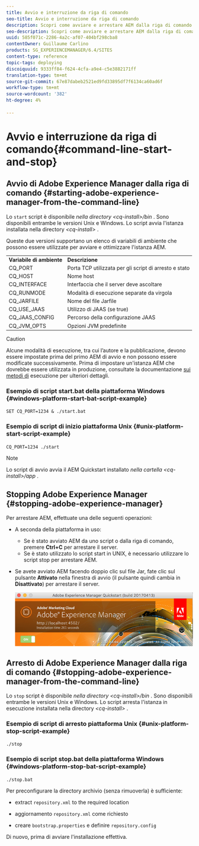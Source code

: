 ```yaml
---
title: Avvio e interruzione da riga di comando
seo-title: Avvio e interruzione da riga di comando
description: Scopri come avviare e arrestare AEM dalla riga di comando.
seo-description: Scopri come avviare e arrestare AEM dalla riga di comando.
uuid: 585f071c-2286-4a2c-af07-404bf298cba8
contentOwner: Guillaume Carlino
products: SG_EXPERIENCEMANAGER/6.4/SITES
content-type: reference
topic-tags: deploying
discoiquuid: 9333ff84-f624-4cfa-a9e4-c5e3882171ff
translation-type: tm+mt
source-git-commit: 67e87dabeb2521ed9fd33895df7f6134ca60ad6f
workflow-type: tm+mt
source-wordcount: '382'
ht-degree: 4%

---
```



# Avvio e interruzione da riga di comando{#command-line-start-and-stop}

## Avvio di Adobe Experience Manager dalla riga di comando {#starting-adobe-experience-manager-from-the-command-line}

Lo `start` script è disponibile *nella directory &lt;cq-install>/bin* . Sono disponibili entrambe le versioni Unix e Windows. Lo script avvia l&#39;istanza installata nella directory *&lt;cq-install>* .

Queste due versioni supportano un elenco di variabili di ambiente che possono essere utilizzate per avviare e ottimizzare l&#39;istanza AEM.

<table> 
 <tbody> 
  <tr> 
   <td><strong>Variabile di ambiente </strong></td> 
   <td><strong>Descrizione </strong></td> 
  </tr> 
  <tr> 
   <td>CQ_PORT</td> 
   <td>Porta TCP utilizzata per gli script di arresto e stato<br /> </td> 
  </tr> 
  <tr> 
   <td>CQ_HOST</td> 
   <td>Nome host<br /> </td> 
  </tr> 
  <tr> 
   <td>CQ_INTERFACE</td> 
   <td>Interfaccia che il server deve ascoltare<br /> </td> 
  </tr> 
  <tr> 
   <td>CQ_RUNMODE</td> 
   <td>Modalità di esecuzione separate da virgola<br /> </td> 
  </tr> 
  <tr> 
   <td>CQ_JARFILE</td> 
   <td>Nome del file Jarfile<br /> </td> 
  </tr> 
  <tr> 
   <td>CQ_USE_JAAS</td> 
   <td>Utilizzo di JAAS (se true)<br /> </td> 
  </tr> 
  <tr> 
   <td>CQ_JAAS_CONFIG</td> 
   <td>Percorso della configurazione JAAS<br /> </td> 
  </tr> 
  <tr> 
   <td>CQ_JVM_OPTS</td> 
   <td>Opzioni JVM predefinite<br /> </td> 
  </tr> 
 </tbody> 
</table>

>[!CAUTION]
>
>Alcune modalità di esecuzione, tra cui l’autore e la pubblicazione, devono essere impostate prima del primo AEM di avvio e non possono essere modificate successivamente. Prima di impostare un&#39;istanza AEM che dovrebbe essere utilizzata in produzione, consultate la documentazione [sui metodi di](/help/sites-deploying/configure-runmodes.md) esecuzione per ulteriori dettagli.

### Esempio di script start.bat della piattaforma Windows {#windows-platform-start-bat-script-example}

```shell
SET CQ_PORT=1234 & ./start.bat
```

### Esempio di script di inizio piattaforma Unix {#unix-platform-start-script-example}

```shell
CQ_PORT=1234 ./start
```

>[!NOTE]
>
>Lo script di avvio avvia il AEM Quickstart installato *nella cartella &lt;cq-install>/app* .

## Stopping Adobe Experience Manager {#stopping-adobe-experience-manager}

Per arrestare AEM, effettuate una delle seguenti operazioni:

* A seconda della piattaforma in uso:

   * Se è stato avviato AEM da uno script o dalla riga di comando, premere **Ctrl+C** per arrestare il server.
   * Se è stato utilizzato lo script start in UNIX, è necessario utilizzare lo script stop per arrestare AEM.

* Se avete avviato AEM facendo doppio clic sul file Jar, fate clic sul pulsante **Attivato** nella finestra di avvio (il pulsante quindi cambia in **Disattivato**) per arrestare il server.

   ![chlimage_1-63](assets/chlimage_1-63.png)

## Arresto di Adobe Experience Manager dalla riga di comando {#stopping-adobe-experience-manager-from-the-command-line}

Lo `stop` script è disponibile *nella directory &lt;cq-install>/bin* . Sono disponibili entrambe le versioni Unix e Windows. Lo script arresta l&#39;istanza in esecuzione installata nella directory *&lt;cq-install>* .

### Esempio di script di arresto piattaforma Unix {#unix-platform-stop-script-example}

```shell
./stop
```

### Esempio di script stop.bat della piattaforma Windows {#windows-platform-stop-bat-script-example}

```shell
./stop.bat
```

Per preconfigurare la directory archivio (senza rimuoverla) è sufficiente:

* extract `repository.xml` to the required location

* aggiornamento `repository.xml` come richiesto

* creare `bootstrap.properties` e definire `repository.config`

Di nuovo, prima di avviare l&#39;installazione effettiva.
